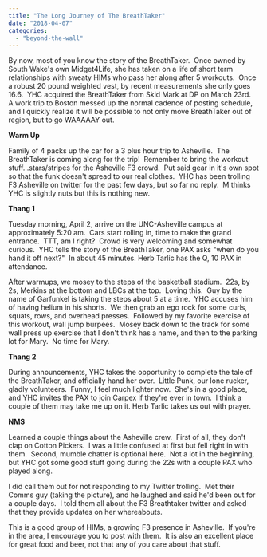 ```yaml
---
title: "The Long Journey of The BreathTaker"
date: "2018-04-07"
categories: 
  - "beyond-the-wall"
---
```


By now, most of you know the story of the BreathTaker.  Once owned by South Wake's own Midget4Life, she has taken on a life of short term relationships with sweaty HIMs who pass her along after 5 workouts.  Once a robust 20 pound weighted vest, by recent measurements she only goes 16.6.  YHC acquired the BreathTaker from Skid Mark at DP on March 23rd.  A work trip to Boston messed up the normal cadence of posting schedule, and I quickly realize it will be possible to not only move BreathTaker out of region, but to go WAAAAAY out.

**Warm Up**

Family of 4 packs up the car for a 3 plus hour trip to Asheville.  The BreathTaker is coming along for the trip!  Remember to bring the workout stuff...stars/stripes for the Asheville F3 crowd.  Put said gear in it's own spot so that the funk doesn't spread to our real clothes.  YHC has been trolling F3 Asheville on twitter for the past few days, but so far no reply.  M thinks YHC is slightly nuts but this is nothing new.

**Thang 1**

Tuesday morning, April 2, arrive on the UNC-Asheville campus at approximately 5:20 am.  Cars start rolling in, time to make the grand entrance.  TTT, am I right?  Crowd is very welcoming and somewhat curious.  YHC tells the story of the BreathTaker, one PAX asks "when do you hand it off next?"  In about 45 minutes. Herb Tarlic has the Q, 10 PAX in attendance.

After warmups, we mosey to the steps of the basketball stadium.  22s, by 2s, Merkins at the bottom and LBCs at the top.  Loving this.  Guy by the name of Garfunkel is taking the steps about 5 at a time.  YHC accuses him of having helium in his shorts.  We then grab an ego rock for some curls, squats, rows, and overhead presses.  Followed by my favorite exercise of this workout, wall jump burpees.  Mosey back down to the track for some wall press up exercise that I don't think has a name, and then to the parking lot for Mary.  No time for Mary.

**Thang 2**

During announcements, YHC takes the opportunity to complete the tale of the BreathTaker, and officially hand her over.  Little Punk, our lone rucker, gladly volunteers.  Funny, I feel much lighter now.  She's in a good place, and YHC invites the PAX to join Carpex if they're ever in town.  I think a couple of them may take me up on it. Herb Tarlic takes us out with prayer.

**NMS**

Learned a couple things about the Asheville crew.  First of all, they don't clap on Cotton Pickers.  I was a little confused at first but fell right in with them.  Second, mumble chatter is optional here.  Not a lot in the beginning, but YHC got some good stuff going during the 22s with a couple PAX who played along.

I did call them out for not responding to my Twitter trolling.  Met their Comms guy (taking the picture), and he laughed and said he'd been out for a couple days.  I told them all about the F3 Breathtaker twitter and asked that they provide updates on her whereabouts.

This is a good group of HIMs, a growing F3 presence in Asheville.  If you're in the area, I encourage you to post with them.  It is also an excellent place for great food and beer, not that any of you care about that stuff.
